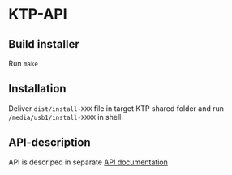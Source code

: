 # KTP-API

## Build installer

Run `make`

## Installation

Deliver `dist/install-XXX` file in target KTP shared folder and run `/media/usb1/install-XXXX` in shell.

## API-description

API is descriped in separate [API documentation](doc/API.md)
